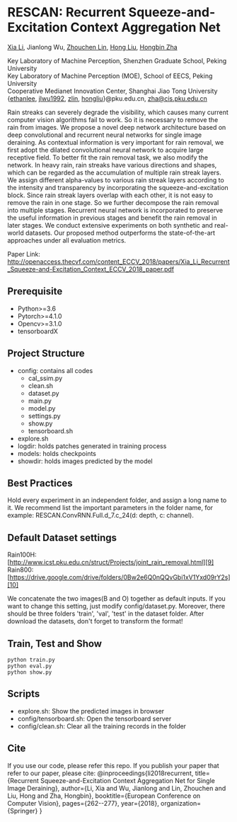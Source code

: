 # RESCAN: Recurrent Squeeze-and-Excitation Context Aggregation Net

[Xia Li][1], Jianlong Wu, [Zhouchen Lin][2], [Hong Liu][3], [Hongbin Zha][4]<br>

Key Laboratory of Machine Perception, Shenzhen Graduate School, Peking University<br>
Key Laboratory of Machine Perception (MOE), School of EECS, Peking University<br>
Cooperative Medianet Innovation Center, Shanghai Jiao Tong University<br>
{[ethanlee][5], [jlwu1992][6], [zlin][7], [hongliu][8]}@pku.edu.cn, zha@cis.pku.edu.cn

Rain streaks can severely degrade the visibility, which causes many current computer vision algorithms fail to work. So it is necessary to remove the rain from images. We propose a novel deep network architecture based on deep convolutional and recurrent neural networks for single image deraining. As contextual information is very important for rain removal, we first adopt the dilated convolutional neural network to acquire large receptive field. To better fit the rain removal task, we also modify the network. In heavy rain, rain streaks have various directions and shapes, which can be regarded as the accumulation of multiple rain streak layers. We assign different alpha-values to various rain streak layers according to the intensity and transparency by incorporating the squeeze-and-excitation block. Since rain streak layers overlap with each other, it is not easy to remove the rain in one stage. So we further decompose the rain removal into multiple stages. Recurrent neural network is incorporated to preserve the useful information in previous stages and benefit the rain removal in later stages. We conduct extensive experiments on both synthetic and real-world datasets. Our proposed method outperforms the state-of-the-art approaches under all evaluation metrics.

Paper Link: http://openaccess.thecvf.com/content_ECCV_2018/papers/Xia_Li_Recurrent_Squeeze-and-Excitation_Context_ECCV_2018_paper.pdf

## Prerequisite
- Python>=3.6
- Pytorch>=4.1.0
- Opencv>=3.1.0
- tensorboardX

## Project Structure
- config: contains all codes
    - cal_ssim.py
    - clean.sh
    - dataset.py
    - main.py
    - model.py
    - settings.py
    - show.py
    - tensorboard.sh
- explore.sh
- logdir: holds patches generated in training process
- models: holds checkpoints
- showdir: holds images predicted by the model

## Best Practices
Hold every experiment in an independent folder, and assign a long name to it.
We recommend list the important parameters in the folder name, for example: RESCAN.ConvRNN.Full.d_7.c_24(d: depth, c: channel).

## Default Dataset settings
Rain100H: [http://www.icst.pku.edu.cn/struct/Projects/joint_rain_removal.html][9]<br>
Rain800: [https://drive.google.com/drive/folders/0Bw2e6Q0nQQvGbi1xV1Yxd09rY2s][10]

We concatenate the two images(B and O) together as default inputs. If you want to change this setting, just modify config/dataset.py.
Moreover, there should be three folders 'train', 'val', 'test' in the dataset folder.
After download the datasets, don't forget to transform the format!

## Train, Test and Show
    python train.py
    python eval.py
    python show.py

## Scripts
- explore.sh: Show the predicted images in browser
- config/tensorboard.sh: Open the tensorboard server
- config/clean.sh: Clear all the training records in the folder

## Cite
If you use our code, please refer this repo.
If you publish your paper that refer to our paper, please cite:
@inproceedings{li2018recurrent,
    title={Recurrent Squeeze-and-Excitation Context Aggregation Net for Single Image Deraining},
    author={Li, Xia and Wu, Jianlong and Lin, Zhouchen and Liu, Hong and Zha, Hongbin},
    booktitle={European Conference on Computer Vision},
    pages={262--277},
    year={2018},
    organization={Springer}
}


  [1]: http://robotics.pkusz.edu.cn/person/inreadings/%E6%9D%8E%E5%A4%8F.2017.%E7%A1%95%E5%A3%AB/
  [2]: http://cis.pku.edu.cn/faculty/vision/zlin/zlin.htm
  [3]: http://robotics.pkusz.edu.cn/team/leader/
  [4]: http://cis.pku.edu.cn/vision/Visual&Robot/people/zha/
  [5]: ethanlee@pku.edu.cn
  [6]: jlwu1992@pku.edu.cn
  [7]: zlin@pku.edu.cn
  [8]: hongliu@pku.edu.cn
  [9]: http://www.icst.pku.edu.cn/struct/Projects/joint_rain_removal.html
  [10]: https://drive.google.com/drive/folders/0Bw2e6Q0nQQvGbi1xV1Yxd09rY2s
